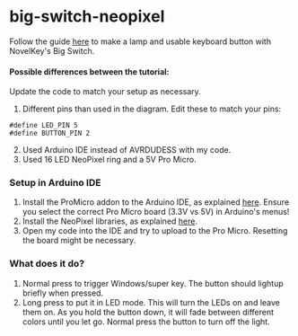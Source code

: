 # big-switch-neopixel

Follow the guide [here](https://www.reddit.com/r/MechanicalKeyboards/comments/7oiv5o/guide_how_to_make_a_big_switch_lamp/) to make a lamp and usable keyboard button with NovelKey's Big Switch.

#### Possible differences between the tutorial:
Update the code to match your setup as necessary.

  1. Different pins than used in the diagram.
  Edit these to match your pins:
  
    
    #define LED_PIN 5
    #define BUTTON_PIN 2
    
  2. Used Arduino IDE instead of AVRDUDESS with my code.
  3. Used 16 LED NeoPixel ring and a 5V Pro Micro.

### Setup in Arduino IDE
  1. Install the ProMicro addon to the Arduino IDE, as explained [here](https://learn.sparkfun.com/tutorials/pro-micro--fio-v3-hookup-guide#installing-windows). Ensure you select the correct Pro Micro board (3.3V vs 5V) in Arduino's menus!
  2. Install the NeoPixel libraries, as explained [here](https://learn.adafruit.com/adafruit-neopixel-uberguide/arduino-library-installation).
  3. Open my code into the IDE and try to upload to the Pro Micro. Resetting the board might be necessary.
  
### What does it do?
  1. Normal press to trigger Windows/super key. The button should lightup briefly when pressed.
  2. Long press to put it in LED mode. This will turn the LEDs on and leave them on. As you hold the button down, it will fade between different colors until you let go. Normal press the button to turn off the light.
  
